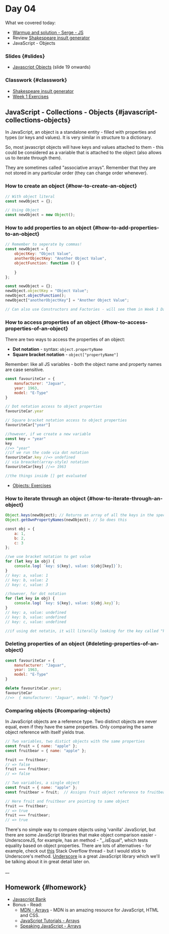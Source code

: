 # Day 04

What we covered today:

* ​[Warmup and solution - Serge - JS​](https://github.com/liaa2/wdi29-homework/tree/master/warmups/week01/day04_sergeSays)
* Review [Shakespeare insult generator​](https://github.com/textchimp/wdi-29/tree/master/week1/insult-generator)
* JavaScript - Objects

### Slides {#slides}

* ​[Javascript Objects​](https://textchimp.github.io/wdi-29/week1/javascript-collections.pdf) \(slide 19 onwards\)

### Classwork {#classwork}

* ​[Shakespeare insult generator​](https://github.com/textchimp/wdi-29/tree/master/week1/insult-generator)
* ​[Week 1 Exercises​](https://github.com/textchimp/wdi-29/tree/master/week1)

## JavaScript - Collections - Objects {#javascript-collections-objects}

In JavaScript, an object is a standalone entity - filled with properties and types \(or keys and values\). It is very similar in structure to a dictionary.

So, most javascript objects will have keys and values attached to them - this could be considered as a variable that is attached to the object \(also allows us to iterate through them\).

They are sometimes called "associative arrays". Remember that they are not stored in any particular order \(they can change order whenever\).

### How to create an object {#how-to-create-an-object}

```javascript
// With object literal
const newObject = {};

​// Using Object
const newObject = new Object();
```

### How to add properties to an object {#how-to-add-properties-to-an-object}

```javascript
// Remember to seperate by commas!
const newObject = {  
    objectKey: "Object Value",  
    anotherObjectKey: "Another Object Value",  
    objectFunction: function () {​ 
     
    }
};​

const newObject = {};
newObject.objectKey = "Object Value";
newObject.objectFunction();
newObject["anotherObjectKey"] = "Another Object Value";​

// Can also use Constructors and Factories - will see them in Week 1 Day 5 notes.
```

### How to access properties of an object {#how-to-access-properties-of-an-object}

There are two ways to access the properties of an object:

* **Dot notation** - syntax: `object.propertyName`
* **Square bracket notation** - `object["propertyName"]`

Remember: like all JS variables - both the object name and property names are case sensitive.

```javascript
const favouriteCar = {  
    manufacturer: "Jaguar",  
    year: 1963,  
    model: "E-Type"
}​

// Dot notation access to object properties
favouriteCar.year​

// Square bracket notation access to object properties
favouriteCar["year"]

//however, if we create a new variable 
const key = "year"
key 
//=> "year"
//if we run the code via dot notation
favouriteCar.key //=> undefined
// via breacket(array-style) notation
favouriteCar[key] //=> 1963

//the things inside [] get evaluated
```

* ​[Objects: Exercises](https://gist.github.com/textchimp/23db045edf474762828a9e912912c873)​

### How to iterate through an object {#how-to-iterate-through-an-object}

```javascript
Object.keys(newObject); // Returns an array of all the keys in the specified object.
Object.getOwnPropertyNames(newObject); // So does this

​const obj = {  
    a: 1,  
    b: 2,  
    c: 3
};​

//we use bracket notation to get value
for (let key in obj) {  
    console.log( `key: ${key}, value: ${obj[key]}`);
}
// key: a, value: 1
// key: b, value: 2
// key: c, value: 3

//however, for dot notation
for (let key in obj) {  
    console.log( `key: ${key}, value: ${obj.key}`);
}
// key: a, value: undefined
// key: b, value: undefined
// key: c, value: undefined

//if using dot notatin, it will literally looking for the key called "key".
```

### Deleting properties of an object {#deleting-properties-of-an-object}

```javascript
const favouriteCar = {  
    manufacturer: "Jaguar",  
    year: 1963,  
    model: "E-Type"
}​

delete favouriteCar.year;
favouriteCar
//=>  { manufacturer: "Jaguar", model: "E-Type"}​    
```

### Comparing objects {#comparing-objects}

In JavaScript objects are a reference type. Two distinct objects are never equal, even if they have the same properties. Only comparing the same object reference with itself yields true.

```javascript
// Two variables, two distict objects with the same properties
const fruit = { name: "apple" };
const fruitbear = { name: "apple" };

​fruit == fruitbear;
// => false
fruit === fruitbear;
// => false​

// Two variables, a single object
const fruit = { name: "apple" };
const fruitbear = fruit;  // Assigns fruit object reference to fruitbear

​// Here fruit and fruitbear are pointing to same object
fruit == fruitbear;
// => true
fruit === fruitbear;
// => true
```

There's no simple way to compare objects using 'vanilla' JavaScript, but there are some JavaScript libraries that make object comparison easier - UnderscoreJS, for example, has an method - "\_.isEqual", which tests equality based on object properties. There are lots of alternatives - for example, check out [this](http://stackoverflow.com/questions/1068834/object-comparison-in-javascript) Stack Overflow thread - but I would stick to Underscore's method. [Underscore](http://underscorejs.org/) is a great JavaScript library which we'll be talking about it in great detail later on.

\_\_

## Homework {#homework}

* ​[Javascript Bank](https://gist.github.com/textchimp/be5cff64c320d0e0aa3008db0f3bfe85)​
* Bonus - Read:
  * ​[MDN - Arrays](https://developer.mozilla.org/en-US/docs/Web/JavaScript/Reference/Global_Objects/Array) - MDN is an amazing resource for JavaScript, HTML and CSS.
  * ​[JavaScript Tutorials - Arrays](http://javascript.info/tutorial/array)​
  * ​[Speaking JavaScript - Arrays](http://speakingjs.com/es5/ch01.html#basic_arrays)​

